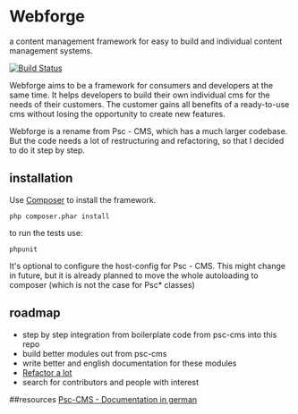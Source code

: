 # Webforge
a content management framework for easy to build and individual content management systems.

[![Build Status](https://secure.travis-ci.org/pscheit/webforge.png)](http://travis-ci.org/pscheit/webforge)

Webforge aims to be a framework for consumers and developers at the same time. It helps developers to build their own individual cms for the needs of their customers. The customer gains all benefits of a ready-to-use cms without losing the opportunity to create new features.

Webforge is a rename from Psc - CMS, which has a much larger codebase. But the code needs a lot of restructuring and refactoring, so that I decided to do it step by step.

## installation
Use [Composer](http://getcomposer.org) to install the framework.
```
php composer.phar install
```

to run the tests use:
```
phpunit
```

It's optional to configure the host-config for Psc - CMS. This might change in future, but it is already planned to move the whole autoloading to composer (which is not the case for Psc\* classes)

## roadmap
  - step by step integration from boilerplate code from psc-cms into this repo
  - build better modules out from psc-cms
  - write better and english documentation for these modules
  - [Refactor a lot](http://wiki.ps-webforge.com/psc-cms:start#refactoring-roadmap)
  - search for contributors and people with interest

##resources
[Psc-CMS - Documentation in german](http://wiki.ps-webforge.com/psc-cms:start)

